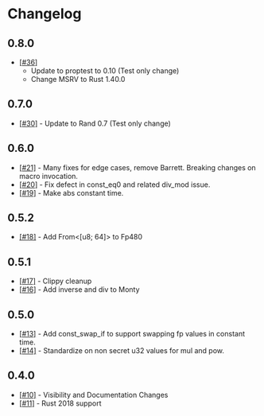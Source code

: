 # Changelog

## 0.8.0

- [[#36]](https://github.com/IronCoreLabs/gridiron/pull/36)
  - Update to proptest to 0.10 (Test only change)
  - Change MSRV to Rust 1.40.0

## 0.7.0

- [[#30]](https://github.com/IronCoreLabs/gridiron/pull/30) - Update to Rand 0.7 (Test only change)

## 0.6.0

- [[#21]](https://github.com/IronCoreLabs/gridiron/pull/21) - Many fixes for edge cases, remove Barrett. Breaking changes on macro invocation.
- [[#20]](https://github.com/IronCoreLabs/gridiron/pull/20) - Fix defect in const_eq0 and related div_mod issue.
- [[#19]](https://github.com/IronCoreLabs/gridiron/pull/19) - Make abs constant time.

## 0.5.2

- [[#18]](https://github.com/IronCoreLabs/gridiron/pull/18) - Add From<[u8; 64]> to Fp480

## 0.5.1

- [[#17]](https://github.com/IronCoreLabs/gridiron/pull/17) - Clippy cleanup
- [[#16]](https://github.com/IronCoreLabs/gridiron/pull/16) - Add inverse and div to Monty

## 0.5.0

- [[#13]](https://github.com/IronCoreLabs/gridiron/pull/13) - Add const_swap_if to support swapping fp values in constant time.
- [[#14]](https://github.com/IronCoreLabs/gridiron/pull/14) - Standardize on non secret u32 values for mul and pow.

## 0.4.0

- [[#10]](https://github.com/IronCoreLabs/gridiron/pull/10) - Visibility and Documentation Changes
- [[#11]](https://github.com/IronCoreLabs/gridiron/pull/11) - Rust 2018 support
